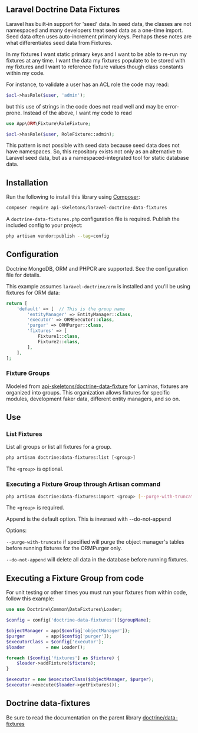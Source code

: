 Laravel Doctrine Data Fixtures
------------------------------

Laravel has built-in support for 'seed' data.  In seed data, the classes
are not namespaced and many developers treat seed data as a one-time
import.  Seed data often uses auto-increment primary keys.  Perhaps
these notes are what differentiates seed data from Fixtures.

In my fixtures I want static primary keys and I want to be able to
re-run my fixtures at any time.  I want the data my fixtures populate
to be stored with my fixtures and I want to reference fixture values
though class constants within my code.

For instance, to validate a user has an ACL role the code may 
read:

```php
$acl->hasRole($user, 'admin');
```

but this use of strings in the code does not read well and may be
error-prone.  Instead of the above, I want my code to read

```php
use App\ORM\Fixture\RoleFixture;

$acl->hasRole($user, RoleFixture::admin);
```

This pattern is not possible with seed data because seed data does
not have namespaces.  So, this repository exists not only as an
alternative to Laravel seed data, but as a namespaced-integrated
tool for static database data.


Installation
------------

Run the following to install this library using [Composer](https://getcomposer.org/):

```bash
composer require api-skeletons/laravel-doctrine-data-fixtures
```

A `doctrine-data-fixtures.php` configuration file is required.  Publish the included config to your project:

```sh
php artisan vendor:publish --tag=config
```


Configuration
-------------

Doctrine MongoDB, ORM and PHPCR are supported.  See the configuration file for details.

This example assumes `laravel-doctrine/orm` is installed and you'll be using fixtures
for ORM data:

```php
return [
    'default' => [  // This is the group name
        'entityManager' => EntityManager::class,
        'executor' => ORMExecutor::class,
        'purger' => ORMPurger::class,
        'fixtures' => [
            Fixture1::class,
            Fixture2::class,
        ],
    ],
];
```

### Fixture Groups

Modeled from [api-skeletons/doctrine-data-fixture](https://github.com/API-Skeletons/doctrine-data-fixture)
for Laminas, fixtures are organized into groups.  This organization allows
fixtures for specific modules, development faker data, different entity
managers, and so on.


Use
---

### List Fixtures

List all groups or list all fixtures for a group.

```sh
php artisan doctrine:data-fixtures:list [<group>]
```

The `<group>` is optional.


### Executing a Fixture Group through Artisan command

```sh
php artisan doctrine:data-fixtures:import <group> [--purge-with-truncate] [--do-not-append]
```

The `<group>` is required.

Append is the default option.  This is inversed with --do-not-append

Options:

`--purge-with-truncate` if specified will purge the object manager's tables before 
running fixtures for the ORMPurger only.

`--do-not-append` will delete all data in the database before running fixtures.


Executing a Fixture Group from code
---------------------------------

For unit testing or other times you must run your fixtures from within code,
follow this example:

```php
use use Doctrine\Common\DataFixtures\Loader;

$config = config('doctrine-data-fixtures')[$groupName];

$objectManager = app($config['objectManager']);
$purger        = app($config['purger']);
$executorClass = $config['executor'];
$loader        = new Loader();

foreach ($config['fixtures'] as $fixture) {
    $loader->addFixture($fixture);
}

$executor = new $executorClass($objectManager, $purger);
$executor->execute($loader->getFixtures());
```


Doctrine data-fixtures
----------------------

Be sure to read the documentation on the parent library
[doctrine/data-fixtures](https://github.com/doctrine/data-fixtures)
